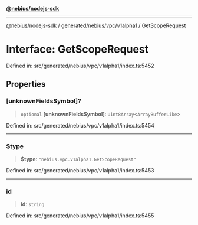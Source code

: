 [**@nebius/nodejs-sdk**](../../../../../README.md)

---

[@nebius/nodejs-sdk](../../../../../README.md) / [generated/nebius/vpc/v1alpha1](../README.md) / GetScopeRequest

# Interface: GetScopeRequest

Defined in: src/generated/nebius/vpc/v1alpha1/index.ts:5452

## Properties

### \[unknownFieldsSymbol\]?

> `optional` **\[unknownFieldsSymbol\]**: `Uint8Array`\<`ArrayBufferLike`\>

Defined in: src/generated/nebius/vpc/v1alpha1/index.ts:5454

---

### $type

> **$type**: `"nebius.vpc.v1alpha1.GetScopeRequest"`

Defined in: src/generated/nebius/vpc/v1alpha1/index.ts:5453

---

### id

> **id**: `string`

Defined in: src/generated/nebius/vpc/v1alpha1/index.ts:5455
